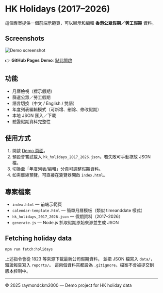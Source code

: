 # HK Holidays (2017–2026)

這個專案提供一個前端示範頁，可以顯示和編輯 **香港公眾假期／勞工假期** 資料。

## Screenshots
![Demo screenshot](docs/screenshot-placeholder.png)

👉 **GitHub Pages Demo**: [點此開啟](https://raymondckm2000.github.io/hk-holidays/)

## 功能
- 月曆檢視（標示假期）
- 篩選公眾／勞工假期
- 語言切換（中文 / English / 雙語）
- 年度列表編輯模式（可新增、刪除、修改假期）
- 本地 JSON 匯入／下載
- 驗證假期資料完整性

## 使用方式
1. 開啟 [Demo 頁面](https://raymondckm2000.github.io/hk-holidays/)。
2. 預設會嘗試載入 `hk_holidays_2017_2026.json`，若失敗可手動拖放 JSON 檔。
3. 切換至「年度列表/編輯」分頁可調整假期資料。
4. 如需離線預覽，可直接在瀏覽器開啟 `index.html`。

## 專案檔案
- `index.html` — 前端示範頁
- `calendar-template.html` — 簡單月曆模板（類似 timeanddate 樣式）
- `hk_holidays_2017_2026.json` — 假期資料（2017–2026）
- `generate.js` — Node.js 抓取假期原始來源並生成 JSON

## Fetching holiday data

```
npm run fetch:holidays
```

上述指令會從 1823 等來源下載最新公司假期資料，
並把 JSON 檔寫入 `data/`，驗證報告寫入 `reports/`。
這兩個資料夾都設為 `.gitignore`，檔案不會被提交到版本控制中。

---
© 2025 raymondckm2000 — Demo project for HK holiday data
